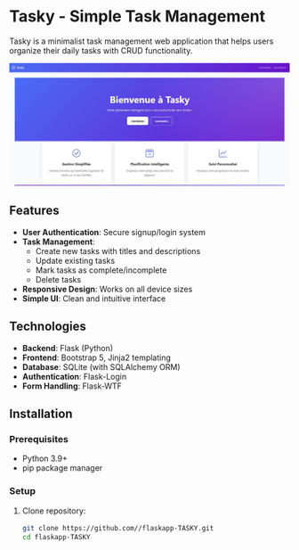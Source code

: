 # Tasky - Simple Task Management


Tasky is a minimalist task management web application that helps users organize their daily tasks with CRUD functionality.

![Tasky Screenshot](static/2025.jpg) <!-- Add your screenshot path -->

## Features

- **User Authentication**: Secure signup/login system
- **Task Management**:
  - Create new tasks with titles and descriptions
  - Update existing tasks
  - Mark tasks as complete/incomplete
  - Delete tasks
- **Responsive Design**: Works on all device sizes
- **Simple UI**: Clean and intuitive interface

## Technologies

- **Backend**: Flask (Python)
- **Frontend**: Bootstrap 5, Jinja2 templating
- **Database**: SQLite (with SQLAlchemy ORM)
- **Authentication**: Flask-Login
- **Form Handling**: Flask-WTF

## Installation

### Prerequisites
- Python 3.9+
- pip package manager

### Setup
1. Clone repository:
   ```bash
   git clone https://github.com//flaskapp-TASKY.git
   cd flaskapp-TASKY
